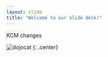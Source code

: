 ```yaml
---
layout: slide
title: "Welcome to our slide deck!"
---
```


KCM changes


![dojocat](https://octodex.github.com/images/dojocat.jpg)
{: .center}

